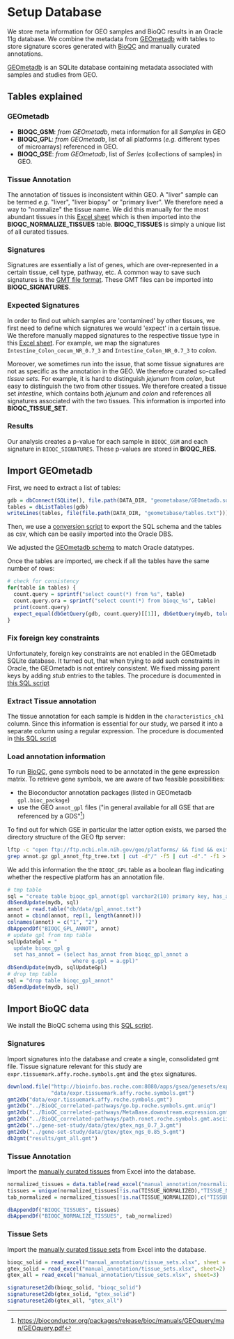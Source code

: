 # Setup Database



We store meta information for GEO samples and BioQC results in 
an Oracle 11g database. We combine the metadata from [GEOmetadb](https://www.bioconductor.org/packages/release/bioc/vignettes/GEOmetadb/inst/doc/GEOmetadb.html)
with tables to store signature scores generated with 
[BioQC](https://accio.github.io/BioQC) and manually curated annotations. 

[GEOmetadb](https://www.bioconductor.org/packages/release/bioc/vignettes/GEOmetadb/inst/doc/GEOmetadb.html) 
is an SQLite database containing metadata associated with samples and studies from GEO. 



## Tables explained

### GEOmetadb
* **BIOQC_GSM**: *from GEOmetadb*, meta information for all *Samples* in GEO
* **BIOQC_GPL**: *from GEOmetadb*, list of all platforms (*e.g.* different types of microarrays) referenced in GEO. 
* **BIOQC_GSE**: *from GEOmetadb*, list of *Series* (collections of samples) in GEO. 

### Tissue Annotation
The annotation of tissues is inconsistent within GEO. A "liver" sample can be termed *e.g.* "liver", "liver biopsy" or "primary liver". We therefore need a way to "normalize" the tissue name. We did this manually for the most abundant tissues in this [Excel sheet](https://github.com/grst/BioQC_GEO_analysis/blob/master/manual_annotation/normalize_tissues.xlsx) which is then imported into the **BIOQC_NORMALIZE_TISSUES** table. **BIOQC_TISSUES** is simply a unique list of all curated tissues. 

### Signatures
Signatures are essentially a list of genes, which are over-represented in a certain tissue, cell type, pathway, etc. A common way to save such signatures is the [GMT file format](http://software.broadinstitute.org/cancer/software/gsea/wiki/index.php/Data_formats#GMT:_Gene_Matrix_Transposed_file_format_.28.2A.gmt.29). These GMT files can be imported into **BIOQC_SIGNATURES**. 

### Expected Signatures
In order to find out which samples are 'contamined' by other tissues, we first need to define which signatures we would 'expect' in a certain tissue. We therefore manually mapped signatures to the respective tissue type in this 
[Excel sheet](https://github.com/grst/BioQC_GEO_analysis/blob/master/manual_annotation/tissue_sets.xlsx). For example, we map the signatures `Intestine_Colon_cecum_NR_0.7_3` and `Intestine_Colon_NR_0.7_3` to *colon*.  

Moreover, we sometimes run into the issue, that some tissue signatures are not as specific as the annotation in the GEO. We therefore curated so-called *tissue sets*. For example, it is hard to distinguish *jejunum* from *colon*, but easy to distinguish the two from other tissues. We therefore created a tissue set *intestine*, which contains both *jejunum* and *colon* and references all signatures associated with the two tissues. This information is imported into **BIOQC_TISSUE_SET**. 

### Results
Our analysis creates a p-value for each sample in `BIOQC_GSM` and each signature in `BIOQC_SIGNATURES`. These p-values are stored in **BIOQC_RES**.


## Import GEOmetadb

First, we need to extract a list of tables:  

```r
gdb = dbConnect(SQLite(), file.path(DATA_DIR, "geometabase/GEOmetadb.sqlite"))
tables = dbListTables(gdb)
writeLines(tables, file(file.path(DATA_DIR, "geometabase/tables.txt")))
```

Then, we use a [conversion script](https://github.com/grst/BioQC_GEO_analysis/blob/master/db/geometadb2csv.sh) to 
export the SQL schema and the tables as csv, which can be easily imported into the Oracle DBS. 

We adjusted the [GEOmetadb schema](https://github.com/grst/BioQC_GEO_analysis/blob/master/db/geometadb_schema.sql) to match 
Oracle datatypes. 

Once the tables are imported, we check if all the tables have the same number of rows: 

```r
# check for consistency 
for(table in tables) {
  count.query = sprintf("select count(*) from %s", table)
  count.query.ora = sprintf("select count(*) from bioqc_%s", table)
  print(count.query)
  expect_equal(dbGetQuery(gdb, count.query)[[1]], dbGetQuery(mydb, tolower(count.query.ora))[[1]])
}
```


### Fix foreign key constraints

Unfortunately, foreign key constraints are not enabled in the GEOmetadb SQLite database. It turned out, that
when trying to add such constraints in Oracle, the GEOmetadb is not entirely consistent. We fixed missing 
parent keys by adding *stub* entries to the tables. The procedure is documented in 
[this SQL script](https://github.com/grst/BioQC_GEO_analysis/blob/master/db/update_geometabase.sql)


### Extract Tissue annotation

The tissue annotation for each sample is hidden in the `characteristics_ch1` column. Since this information is 
essential for our study, we parsed it into a separate column using a regular expression. The procedure is documented in 
[this SQL script](https://github.com/grst/BioQC_GEO_analysis/blob/master/db/update_geometabase.sql)


### Load annotation information

To run [BioQC](https://accio.github.io/BioQC), gene symbols need to be annotated in the gene expression matrix.
To retrieve gene symbols, we are aware of two feasible possibilities: 

* the Bioconductor annotation packages (listed in GEOmetadb `gpl.bioc_package`)
* use the GEO `annot_gpl` files ("in general available for all GSE that are referenced by a GDS"[^1]) 

[^1]: https://bioconductor.org/packages/release/bioc/manuals/GEOquery/man/GEOquery.pdf

To find out for which GSE in particular the latter option exists, we parsed the directory structure of the
GEO ftp server: 


```bash
lftp -c "open ftp://ftp.ncbi.nlm.nih.gov/geo/platforms/ && find && exit" > gpl_annot_ftp_tree.txt
grep annot.gz gpl_annot_ftp_tree.txt | cut -d"/" -f5 | cut -d"." -f1 > gpl_annot.txt
```

We add this information the the `BIOQC_GPL` table as a boolean flag indicating whether the respective
platform has an annotation file. 


```r
# tmp table
sql = "create table bioqc_gpl_annot(gpl varchar2(10) primary key, has_annot number(1))"
dbSendUpdate(mydb, sql)
annot = read.table("db/data/gpl_annot.txt")
annot = cbind(annot, rep(1, length(annot)))
colnames(annot) = c("1", "2")
dbAppendDf("BIOQC_GPL_ANNOT", annot)
# update gpl from tmp table
sqlUpdateGpl = "
  update bioqc_gpl g
  set has_annot = (select has_annot from bioqc_gpl_annot a
                     where g.gpl = a.gpl)"
dbSendUpdate(mydb, sqlUpdateGpl)
# drop tmp table
sql = "drop table bioqc_gpl_annot"
dbSendUpdate(mydb, sql)
```


## Import BioQC data
We install the BioQC schema using this [SQL script](https://github.com/grst/BioQC_GEO_analysis/blob/master/db/bioqc_schema.sql). 

### Signatures

Import signatures into the database and create a single, consolidated gmt file. Tissue signature relevant for this
study are `expr.tissuemark.affy.roche.symbols.gmt` and the `gtex` signatures. 

```r
download.file("http://bioinfo.bas.roche.com:8080/apps/gsea/genesets/exp.tissuemark.bioqc.roche.symbols.gmt",
              "data/expr.tissuemark.affy.roche.symbols.gmt")
gmt2db("data/expr.tissuemark.affy.roche.symbols.gmt")
gmt2db("../BioQC_correlated-pathways/go.bp.roche.symbols.gmt.uniq")
gmt2db("../BioQC_correlated-pathways/MetaBase.downstream.expression.gmt")
gmt2db("../BioQC_correlated-pathways/path.ronet.roche.symbols.gmt.ascii")
gmt2db("../gene-set-study/data/gtex/gtex_ngs_0.7_3.gmt")
gmt2db("../gene-set-study/data/gtex/gtex_ngs_0.85_5.gmt")
db2gmt("results/gmt_all.gmt")
```


### Tissue Annotation

Import the [manually curated tissues](https://github.com/grst/BioQC_GEO_analysis/blob/master/manual_annotation/normalize_tissues.xlsx) from Excel into the database. 

```r
normalized_tissues = data.table(read_excel("manual_annotation/nosrmalize_tissues.xlsx"))
tissues = unique(normalized_tissues[!is.na(TISSUE_NORMALIZED),"TISSUE_NORMALIZED", with=FALSE])
tab_normalized = normalized_tissues[!is.na(TISSUE_NORMALIZED),c("TISSUE", "TISSUE_NORMALIZED"), with=FALSE]

dbAppendDf("BIOQC_TISSUES", tissues)
dbAppendDf("BIOQC_NORMALIZE_TISSUES", tab_normalized)
```

### Tissue Sets

Import the [manually curated tissue sets](https://github.com/grst/BioQC_GEO_analysis/blob/master/manual_annotation/tissue_sets.xlsx) from Excel into the database. 

```r
bioqc_solid = read_excel("manual_annotation/tissue_sets.xlsx", sheet = 1)
gtex_solid = read_excel("manual_annotation/tissue_sets.xlsx", sheet=2)
gtex_all = read_excel("manual_annotation/tissue_sets.xlsx", sheet=3)

signatureset2db(bioqc_solid, "bioqc_solid")
signatureset2db(gtex_solid, "gtex_solid")
signatureset2db(gtex_all, "gtex_all")
```



